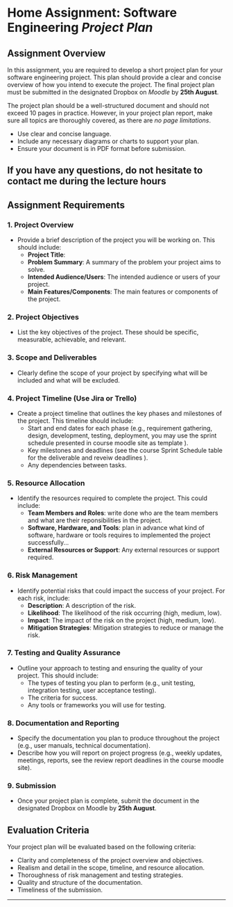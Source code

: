 # Home Assignment: Software Engineering *Project Plan*

 ## Assignment Overview
In this assignment, you are required to develop a short project plan for your software engineering project. This plan should provide a clear and concise overview of how you intend to execute the project. The final project plan must be submitted in the designated Dropbox on *Moodle* by **25th August**.

The project plan should be a well-structured document and should not exceed 10 pages in practice. However, in your project plan report, make sure all topics are thoroughly covered, as there are *no page limitations*.
- Use clear and concise language.
- Include any necessary diagrams or charts to support your plan.
- Ensure your document is in PDF format before submission.

 **If you have any questions, do not hesitate to contact me during the lecture hours**
----------------------------------------------------------------------------------------------------------------------------------------------------------------------------------------------------------

## Assignment Requirements

### 1. Project Overview
- Provide a brief description of the project you will be working on. This should include:
  - **Project Title**: 
  - **Problem Summary**: A summary of the problem your project aims to solve.
  - **Intended Audience/Users**: The intended audience or users of your project.
  - **Main Features/Components**: The main features or components of the project.

### 2. Project Objectives
- List the key objectives of the project. These should be specific, measurable, achievable, and relevant.

### 3. Scope and Deliverables
- Clearly define the scope of your project by specifying what will be included and what will be excluded.

### 4. Project Timeline (Use Jira or Trello)
- Create a project timeline that outlines the key phases and milestones of the project. This timeline should include:
  - Start and end dates for each phase (e.g., requirement gathering, design, development, testing, deployment, you may use the sprint schedule presented in course moodle site as template ).
  - Key milestones and deadlines (see the course Sprint Schedule table for the deliverable and reveiw deadlines ).
  - Any dependencies between tasks.

### 5. Resource Allocation
- Identify the resources required to complete the project. This could include:
  - **Team Members and Roles**: write done who are the team members and what are their reponsibilities in the project. 
  - **Software, Hardware, and Tools**:  plan in advance what kind of software, hardware or tools requires to implemented the project successfully...
  - **External Resources or Support**: Any external resources or support required.

### 6. Risk Management
- Identify potential risks that could impact the success of your project. For each risk, include:
  - **Description**: A description of the risk.
  - **Likelihood**: The likelihood of the risk occurring (high, medium, low).
  - **Impact**: The impact of the risk on the project (high, medium, low).
  - **Mitigation Strategies**: Mitigation strategies to reduce or manage the risk.

### 7. Testing and Quality Assurance
- Outline your approach to testing and ensuring the quality of your project. This should include:
  - The types of testing you plan to perform (e.g., unit testing, integration testing, user acceptance testing).
  - The criteria for success.
  - Any tools or frameworks you will use for testing.

### 8. Documentation and Reporting
- Specify the documentation you plan to produce throughout the project (e.g., user manuals, technical documentation).
- Describe how you will report on project progress (e.g., weekly updates, meetings, reports, see the review report deadlines in the course moodle site).

### 9. Submission
- Once your project plan is complete, submit the document in the designated Dropbox on Moodle by **25th August**.


## Evaluation Criteria
Your project plan will be evaluated based on the following criteria:
- Clarity and completeness of the project overview and objectives.
- Realism and detail in the scope, timeline, and resource allocation.
- Thoroughness of risk management and testing strategies.
- Quality and structure of the documentation.
- Timeliness of the submission.

---




